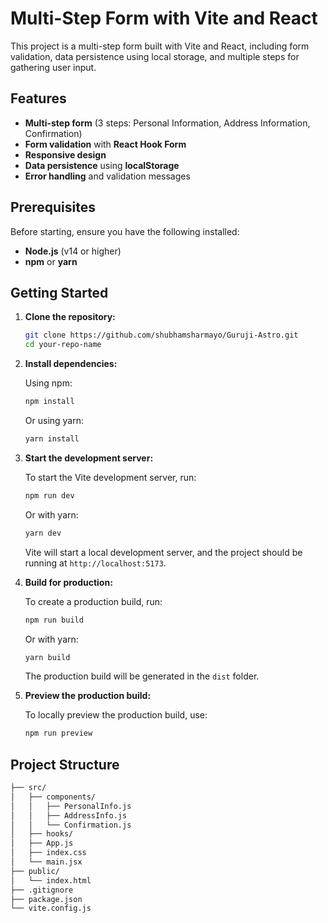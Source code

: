 # Multi-Step Form with Vite and React

This project is a multi-step form built with Vite and React, including form validation, data persistence using local storage, and multiple steps for gathering user input.

## Features

- **Multi-step form** (3 steps: Personal Information, Address Information, Confirmation)
- **Form validation** with **React Hook Form**
- **Responsive design**
- **Data persistence** using **localStorage**
- **Error handling** and validation messages

## Prerequisites

Before starting, ensure you have the following installed:

- **Node.js** (v14 or higher)
- **npm** or **yarn**

## Getting Started

1. **Clone the repository:**

    ```bash
    git clone https://github.com/shubhamsharmayo/Guruji-Astro.git
    cd your-repo-name
    ```

2. **Install dependencies:**

    Using npm:

    ```bash
    npm install
    ```

    Or using yarn:

    ```bash
    yarn install
    ```

3. **Start the development server:**

    To start the Vite development server, run:

    ```bash
    npm run dev
    ```

    Or with yarn:

    ```bash
    yarn dev
    ```

    Vite will start a local development server, and the project should be running at `http://localhost:5173`.

4. **Build for production:**

    To create a production build, run:

    ```bash
    npm run build
    ```

    Or with yarn:

    ```bash
    yarn build
    ```

    The production build will be generated in the `dist` folder.

5. **Preview the production build:**

    To locally preview the production build, use:

    ```bash
    npm run preview
    ```

## Project Structure

```bash
├── src/
│   ├── components/
│   │   ├── PersonalInfo.js
│   │   ├── AddressInfo.js
│   │   └── Confirmation.js
│   ├── hooks/
│   ├── App.js
│   ├── index.css
│   └── main.jsx
├── public/
│   └── index.html
├── .gitignore
├── package.json
└── vite.config.js
```
